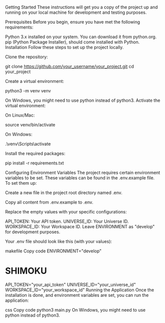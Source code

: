 Getting Started
These instructions will get you a copy of the project up and running on your local machine for development and testing purposes.

Prerequisites
Before you begin, ensure you have met the following requirements:

Python 3.x installed on your system. You can download it from python.org.
pip (Python Package Installer), should come installed with Python.
Installation
Follow these steps to set up the project locally.

Clone the repository:

git clone https://github.com/your_username/your_project.git
cd your_project

Create a virtual environment:

python3 -m venv venv

On Windows, you might need to use python instead of python3.
Activate the virtual environment:

On Linux/Mac:

source venv/bin/activate

On Windows:

.\venv\Scripts\activate

Install the required packages:

pip install -r requirements.txt

Configuring Environment Variables
The project requires certain environment variables to be set. These variables can be found in the .env.example file. To set them up:

Create a new file in the project root directory named .env.

Copy all content from .env.example to .env.

Replace the empty values with your specific configurations:

API_TOKEN: Your API token.
UNIVERSE_ID: Your Universe ID.
WORKSPACE_ID: Your Workspace ID.
Leave ENVIRONMENT as "develop" for development purposes.

Your .env file should look like this (with your values):

makefile
Copy code
ENVIRONMENT="develop"

# SHIMOKU
API_TOKEN="your_api_token"
UNIVERSE_ID="your_universe_id"
WORKSPACE_ID="your_workspace_id"
Running the Application
Once the installation is done, and environment variables are set, you can run the application:

css
Copy code
python3 main.py
On Windows, you might need to use python instead of python3.